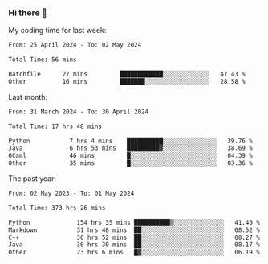 ### Hi there 👋

My coding time for last week:

<!--START_SECTION:week-->

```txt
From: 25 April 2024 - To: 02 May 2024

Total Time: 56 mins

Batchfile      27 mins         ████████████░░░░░░░░░░░░░   47.43 %
Other          16 mins         ███████░░░░░░░░░░░░░░░░░░   28.58 %
```

<!--END_SECTION:week-->

Last month:

<!--START_SECTION:month-->

```txt
From: 31 March 2024 - To: 30 April 2024

Total Time: 17 hrs 48 mins

Python           7 hrs 4 mins    ██████████░░░░░░░░░░░░░░░   39.76 %
Java             6 hrs 53 mins   █████████▓░░░░░░░░░░░░░░░   38.69 %
OCaml            46 mins         █░░░░░░░░░░░░░░░░░░░░░░░░   04.39 %
Other            35 mins         █░░░░░░░░░░░░░░░░░░░░░░░░   03.36 %
```

<!--END_SECTION:month-->

The past year:

<!--START_SECTION:year-->

```txt
From: 02 May 2023 - To: 01 May 2024

Total Time: 373 hrs 26 mins

Python             154 hrs 35 mins ██████████▒░░░░░░░░░░░░░░   41.40 %
Markdown           31 hrs 48 mins  ██░░░░░░░░░░░░░░░░░░░░░░░   08.52 %
C++                30 hrs 52 mins  ██░░░░░░░░░░░░░░░░░░░░░░░   08.27 %
Java               30 hrs 30 mins  ██░░░░░░░░░░░░░░░░░░░░░░░   08.17 %
Other              23 hrs 6 mins   █▓░░░░░░░░░░░░░░░░░░░░░░░   06.19 %
```

<!--END_SECTION:year-->
